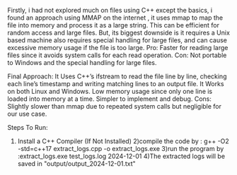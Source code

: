 Firstly, i had not explored much on files using C++ except the basics, i found an approach using MMAP on the internet , it uses mmap to map the file into memory and process it as a large string. This can be efficient for random access and large files.
But, its biggest downside is it requires a Unix based machine also  requires special handling for large files, and can cause excessive memory usage if the file is too large.
Pro: Faster for reading large files since it avoids system calls for each read operation.
Con: Not portable to Windows and the special handling for large files.

Final Approach: 
It Uses C++’s ifstream to read the file line by line, checking each line’s timestamp and writing matching lines to an output file.
It Works on both Linux and Windows.
Low memory usage since only one line is loaded into memory at a time.
Simpler to implement and debug.
Cons: Slightly slower than mmap due to repeated system calls but negligible for our use case.


Steps To Run:
1) Install a C++ Compiler (If Not Installed)
2)compile the code by  : g++ -O2 -std=c++17 extract_logs.cpp -o extract_logs.exe
3)run the program by :extract_logs.exe test_logs.log 2024-12-01
4)The extracted logs will be saved in "output/output_2024-12-01.txt"
